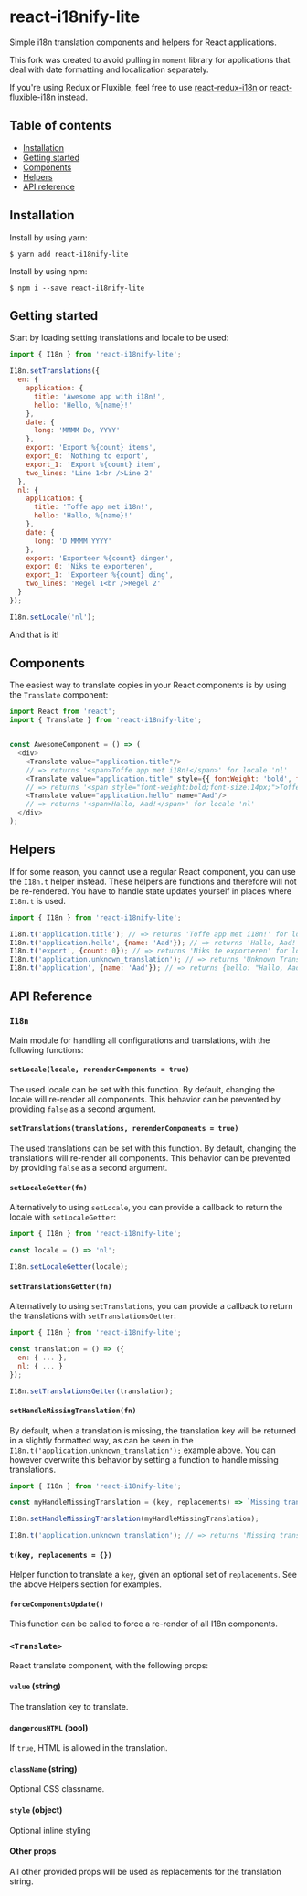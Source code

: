 # react-i18nify-lite

Simple i18n translation components and helpers for React applications.

This fork was created to avoid pulling in `moment` library for applications
that deal with date formatting and localization separately.

If you're using Redux or Fluxible, feel free to use [react-redux-i18n](https://github.com/artisavotins/react-redux-i18n-lite) or [react-fluxible-i18n](https://github.com/zoover/react-fluxible-i18n) instead.

## Table of contents

* [Installation](#installation)
* [Getting started](#getting-started)
* [Components](#components)
* [Helpers](#helpers)
* [API reference](#api-reference)

## Installation

Install by using yarn:

```
$ yarn add react-i18nify-lite
```

Install by using npm:

```
$ npm i --save react-i18nify-lite
```

## Getting started

Start by loading setting translations and locale to be used:

```javascript
import { I18n } from 'react-i18nify-lite';

I18n.setTranslations({
  en: {
    application: {
      title: 'Awesome app with i18n!',
      hello: 'Hello, %{name}!'
    },
    date: {
      long: 'MMMM Do, YYYY'
    },
    export: 'Export %{count} items',
    export_0: 'Nothing to export',
    export_1: 'Export %{count} item',
    two_lines: 'Line 1<br />Line 2'
  },
  nl: {
    application: {
      title: 'Toffe app met i18n!',
      hello: 'Hallo, %{name}!'
    },
    date: {
      long: 'D MMMM YYYY'
    },
    export: 'Exporteer %{count} dingen',
    export_0: 'Niks te exporteren',
    export_1: 'Exporteer %{count} ding',
    two_lines: 'Regel 1<br />Regel 2'
  }
});

I18n.setLocale('nl');
```

And that is it!

## Components

The easiest way to translate copies in your React components is by using the `Translate` component:

```javascript
import React from 'react';
import { Translate } from 'react-i18nify-lite';


const AwesomeComponent = () => (
  <div>
    <Translate value="application.title"/>
    // => returns '<span>Toffe app met i18n!</span>' for locale 'nl'
    <Translate value="application.title" style={{ fontWeight: 'bold', fontSize: '14px' }} />
    // => returns '<span style="font-weight:bold;font-size:14px;">Toffe app met i18n!</span>' for locale 'nl'
    <Translate value="application.hello" name="Aad"/>
    // => returns '<span>Hallo, Aad!</span>' for locale 'nl'
  </div>
);
```

## Helpers

If for some reason, you cannot use a regular React component, you can use the `I18n.t` helper instead.
These helpers are functions and therefore will not be re-rendered. You have to handle state updates
yourself in places where `I18n.t` is used.

```javascript
import { I18n } from 'react-i18nify-lite';

I18n.t('application.title'); // => returns 'Toffe app met i18n!' for locale 'nl'
I18n.t('application.hello', {name: 'Aad'}); // => returns 'Hallo, Aad!' for locale 'nl'
I18n.t('export', {count: 0}); // => returns 'Niks te exporteren' for locale 'nl'
I18n.t('application.unknown_translation'); // => returns 'Unknown Translation' as translation is missing
I18n.t('application', {name: 'Aad'}); // => returns {hello: "Hallo, Aad!", title: "Toffe app met i18n!"} for locale 'nl'
```

## API Reference

### `I18n`

Main module for handling all configurations and translations, with the following functions:

#### `setLocale(locale, rerenderComponents = true)`

The used locale can be set with this function. By default, changing the locale will re-render all components.
This behavior can be prevented by providing `false` as a second argument.

#### `setTranslations(translations, rerenderComponents = true)`

The used translations can be set with this function. By default, changing the translations will re-render all components.
This behavior can be prevented by providing `false` as a second argument.

#### `setLocaleGetter(fn)`

Alternatively to using `setLocale`, you can provide a callback to return the locale with `setLocaleGetter`:

```javascript
import { I18n } from 'react-i18nify-lite';

const locale = () => 'nl';

I18n.setLocaleGetter(locale);
```

#### `setTranslationsGetter(fn)`

Alternatively to using `setTranslations`, you can provide a callback to return the translations with `setTranslationsGetter`:

```javascript
import { I18n } from 'react-i18nify-lite';

const translation = () => ({
  en: { ... },
  nl: { ... }
});

I18n.setTranslationsGetter(translation);
```

#### `setHandleMissingTranslation(fn)`

By default, when a translation is missing, the translation key will be returned in a slightly formatted way,
as can be seen in the `I18n.t('application.unknown_translation');` example above.
You can however overwrite this behavior by setting a function to handle missing translations.

```javascript
import { I18n } from 'react-i18nify-lite';

const myHandleMissingTranslation = (key, replacements) => `Missing translation: ${key}`;

I18n.setHandleMissingTranslation(myHandleMissingTranslation);

I18n.t('application.unknown_translation'); // => returns 'Missing translation: application.unknown_translation'
```

#### `t(key, replacements = {})`

Helper function to translate a `key`, given an optional set of `replacements`. See the above Helpers section for examples.

#### `forceComponentsUpdate()`

This function can be called to force a re-render of all I18n components.

### `<Translate>`

React translate component, with the following props:

#### `value` (string)

The translation key to translate.

#### `dangerousHTML` (bool)

If `true`, HTML is allowed in the translation.

#### `className` (string)

Optional CSS classname.

#### `style` (object)

Optional inline styling

#### Other props

All other provided props will be used as replacements for the translation string.

[version-image]: https://img.shields.io/npm/v/react-i18nify-lite.svg
[downloads-image]: https://img.shields.io/npm/dm/react-i18nify-lite.svg

[npm-url]: https://npmjs.org/package/react-i18nify-lite
